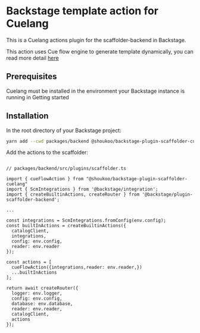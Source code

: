 # Backstage template action for Cuelang
This is a Cuelang actions plugin for the scaffolder-backend in Backstage.

This action uses Cue flow engine to generate template dynamically, you can read more detail [here](https://cuetorials.com/go-api/workflows/custom/)

## Prerequisites
Cuelang must be installed in the environment your Backstage instance is running in
Getting started

## Installation 
In the root directory of your Backstage project:
```bash 
yarn add --cwd packages/backend @shoukoo/backstage-plugin-scaffolder-cuelang
```

Add the actions to the scaffolder:
```

// packages/backend/src/plugins/scaffolder.ts

import { cueFlowAction } from "@shoukoo/backstage-plugin-scaffolder-cuelang"
import { ScmIntegrations } from '@backstage/integration';
import { createBuiltinActions, createRouter } from '@backstage/plugin-scaffolder-backend';

...

const integrations = ScmIntegrations.fromConfig(env.config);
const builtInActions = createBuiltinActions({
  catalogClient,
  integrations,
  config: env.config,
  reader: env.reader
});

const actions = [
  cueFlowAction({integrations,reader: env.reader,})
  ...builtInActions
];

return await createRouter({
  logger: env.logger,
  config: env.config,
  database: env.database,
  reader: env.reader,
  catalogClient,
  actions
});
```
